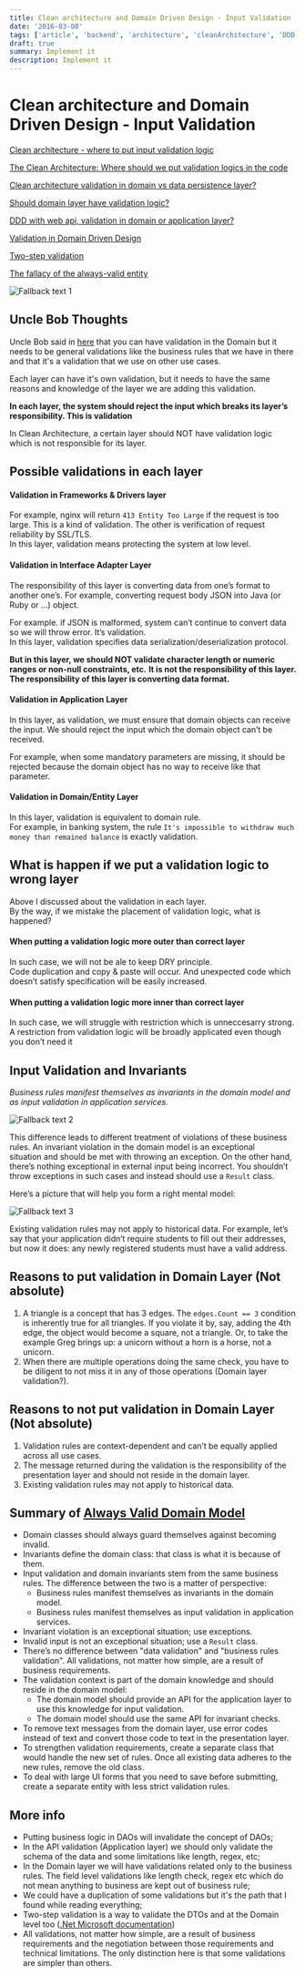 ```yaml
---
title: Clean architecture and Domain Driven Design - Input Validation
date: '2016-03-08'
tags: ['article', 'backend', 'architecture', 'cleanArchitecture', 'DDD', 'domainDrivenDesign', 'validation', 'read', 'withResume']
draft: true
summary: Implement it
description: Implement it
---
```


# Clean architecture and Domain Driven Design - Input Validation

[Clean architecture - where to put input validation logic](https://stackoverflow.com/questions/57603422/clean-architecture-where-to-put-input-validation-logic)

[The Clean Architecture: Where should we put validation logics in the code](https://ikenox.info/blog/where-to-put-validation-in-clean-architecture)

[Clean architecture validation in domain vs data persistence layer?](https://softwareengineering.stackexchange.com/questions/351419/clean-architecture-validation-in-domain-vs-data-persistence-layer)

[Should domain layer have validation logic?](https://softwareengineering.stackexchange.com/questions/436453/should-domain-layer-have-validation-logic)

[DDD with web api, validation in domain or application layer?](https://softwareengineering.stackexchange.com/questions/396334/ddd-with-web-api-validation-in-domain-or-application-layer)

[Validation in Domain Driven Design](https://stackoverflow.com/questions/52883013/validation-in-domain-driven-design)

[Two-step validation](https://learn.microsoft.com/en-us/dotnet/architecture/microservices/microservice-ddd-cqrs-patterns/domain-model-layer-validations#two-step-validation)

[The fallacy of the always-valid entity](https://jeffreypalermo.com/2009/05/the-fallacy-of-the-always-valid-entity)


![Fallback text 1](/static/assets/pasted-image-20230101191301.png)


## Uncle Bob Thoughts

Uncle Bob said in [here](https://groups.google.com/g/clean-code-discussion/c/latn4x6Zo7w/m/bFwtDI1XSA8J) that you can have validation in the Domain but it needs to be general validations like the business rules that we have in there and that it's a validation that we use on other use cases.

Each layer can have it's own validation, but it needs to have the same reasons and knowledge of the layer we are adding this validation.

**In each layer, the system should reject the input which breaks its layer’s responsibility. This is validation**

In Clean Architecture, a certain layer should NOT have validation logic which is not responsible for its layer.

## Possible validations in each layer

#### Validation in Frameworks & Drivers layer

For example, nginx will return `413 Entity Too Large` if the request is too large. This is a kind of validation. The other is verification of request reliability by SSL/TLS.  
In this layer, validation means protecting the system at low level.

#### Validation in Interface Adapter Layer

The responsibility of this layer is converting data from one’s format to another one’s. For example, converting request body JSON into Java (or Ruby or …) object.

For example. if JSON is malformed, system can’t continue to convert data so we will throw error. It’s validation.  
In this layer, validation specifies data serialization/deserialization protocol.

**But in this layer, we should NOT validate character length or numeric ranges or non-null constraints, etc.** **It is not the responsibility of this layer. The responsibility of this layer is converting data format.**

#### Validation in Application Layer

In this layer, as validation, we must ensure that domain objects can receive the input. We should reject the input which the domain object can’t be received.

For example, when some mandatory parameters are missing, it should be rejected because the domain object has no way to receive like that parameter.

#### Validation in Domain/Entity Layer

In this layer, validation is equivalent to domain rule.  
For example, in banking system, the rule `It's impossible to withdraw much money than remained balance` is exactly validation.

## What is happen if we put a validation logic to wrong layer

Above I discussed about the validation in each layer.  
By the way, if we mistake the placement of validation logic, what is happened?

#### When putting a validation logic more outer than correct layer

In such case, we will not be ale to keep DRY principle.  
Code duplication and copy & paste will occur. And unexpected code which doesn’t satisfy specification will be easily increased.

#### When putting a validation logic more inner than correct layer

In such case, we will struggle with restriction which is unneccesarry strong.  
A restriction from validation logic will be broadly applicated even though you don’t need it

## Input Validation and Invariants

_Business rules manifest themselves as invariants in the domain model and as input validation in application services._

![Fallback text 2](/static/assets/pasted-image-20230101200451.png)


This difference leads to different treatment of violations of these business rules. An invariant violation in the domain model is an exceptional situation and should be met with throwing an exception. On the other hand, there’s nothing exceptional in external input being incorrect. You shouldn’t throw exceptions in such cases and instead should use a `Result` class.

Here’s a picture that will help you form a right mental model:

![Fallback text 3](/static/assets/pasted-image-20230101200708.png)


Existing validation rules may not apply to historical data. For example, let’s say that your application didn’t require students to fill out their addresses, but now it does: any newly registered students must have a valid address.


## Reasons to put validation in Domain Layer (Not absolute)

1. A triangle is a concept that has 3 edges. The `edges.Count == 3` condition is inherently true for all triangles. If you violate it by, say, adding the 4th edge, the object would become a square, not a triangle. Or, to take the example Greg brings up: a unicorn without a horn is a horse, not a unicorn.
2. When there are multiple operations doing the same check, you have to be diligent to not miss it in any of those operations (Domain layer validation?).

## Reasons to not put validation in Domain Layer (Not absolute)

1.  Validation rules are context-dependent and can’t be equally applied across all use cases.
2.  The message returned during the validation is the responsibility of the presentation layer and should not reside in the domain layer.
3.  Existing validation rules may not apply to historical data.

## Summary of [Always Valid Domain Model](https://enterprisecraftsmanship.com/posts/always-valid-domain-model)

-   Domain classes should always guard themselves against becoming invalid.
-   Invariants define the domain class: that class is what it is because of them.
-   Input validation and domain invariants stem from the same business rules. The difference between the two is a matter of perspective:
    -   Business rules manifest themselves as invariants in the domain model.
    -   Business rules manifest themselves as input validation in application services.
-   Invariant violation is an exceptional situation; use exceptions.
-   Invalid input is not an exceptional situation; use a `Result` class.
-   There’s no difference between "data validation" and "business rules validation". All validations, not matter how simple, are a result of business requirements.
-   The validation context is part of the domain knowledge and should reside in the domain model:
    -   The domain model should provide an API for the application layer to use this knowledge for input validation.
    -   The domain model should use the same API for invariant checks.
-   To remove text messages from the domain layer, use error codes instead of text and convert those code to text in the presentation layer.
-   To strengthen validation requirements, create a separate class that would handle the new set of rules. Once all existing data adheres to the new rules, remove the old class.
-   To deal with large UI forms that you need to save before submitting, create a separate entity with less strict validation rules.

## More info

- Putting business logic in DAOs will invalidate the concept of DAOs;
- In the API validation (Application layer) we should only validate the schema of the data and some limitations like length, regex, etc;
- In the Domain layer we will have validations related only to the business rules. The field level validations like length check, regex etc which do not mean anything to business are kept out of business rule;
- We could have a duplication of some validations but it's the path that I found while reading everything;
- Two-step validation is a way to validate the DTOs and at the Domain level too ([.Net Microsoft documentation](https://learn.microsoft.com/en-us/dotnet/architecture/microservices/microservice-ddd-cqrs-patterns/domain-model-layer-validations#two-step-validation))
- All validations, not matter how simple, are a result of business requirements and the negotiation between those requirements and technical limitations. The only distinction here is that some validations are simpler than others.

